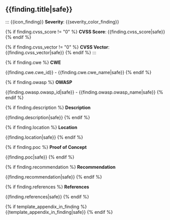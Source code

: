 ## {{finding.title|safe}}

::: {{icon_finding}} 
**Severity**: {{severity_color_finding}}

{% if finding.cvss_score != "0" %} **CVSS Score**: {{finding.cvss_score|safe}} {% endif %}

{% if finding.cvss_vector != "0" %} **CVSS Vector**: {{finding.cvss_vector|safe}} {% endif %} 
:::

{% if finding.cwe %}
**CWE**

{{finding.cwe.cwe_id}} - {{finding.cwe.cwe_name|safe}}
{% endif %}

{% if finding.owasp %}
**OWASP**

{{finding.owasp.owasp_id|safe}} - {{finding.owasp.owasp_name|safe}}
{% endif %}

{% if finding.description %}
**Description**

{{finding.description|safe}}
{% endif %}

{% if finding.location %}
**Location**

{{finding.location|safe}}
{% endif %}

{% if finding.poc %}
**Proof of Concept**

{{finding.poc|safe}}
{% endif %}

{% if finding.recommendation %}
**Recommendation**

{{finding.recommendation|safe}}
{% endif %}

{% if finding.references %}
**References**

{{finding.references|safe}}
{% endif %}

{% if template_appendix_in_finding %}
{{template_appendix_in_finding|safe}}
{% endif %}

